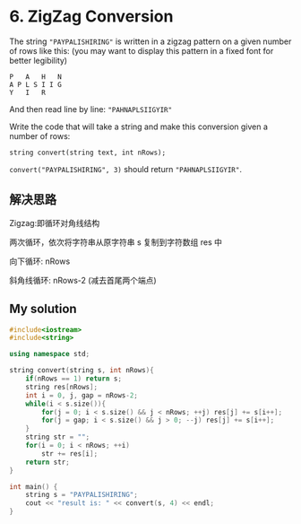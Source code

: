 # 6. ZigZag Conversion

The string `"PAYPALISHIRING"` is written in a zigzag pattern on a given number of rows like this: (you may want to display this pattern in a fixed font for better legibility) 

    P   A   H   N
    A P L S I I G
    Y   I   R

And then read line by line: `"PAHNAPLSIIGYIR"`

Write the code that will take a string and make this conversion given a number of rows:

    string convert(string text, int nRows);

`convert("PAYPALISHIRING", 3)` should return `"PAHNAPLSIIGYIR"`. 

## 解决思路

Zigzag:即循环对角线结构

两次循环，依次将字符串从原字符串 s 复制到字符数组 res 中

向下循环: nRows

斜角线循环: nRows-2 (减去首尾两个端点)

## My solution

```cpp
#include<iostream>
#include<string>

using namespace std;

string convert(string s, int nRows){
    if(nRows == 1) return s;
    string res[nRows];
    int i = 0, j, gap = nRows-2;
    while(i < s.size()){
        for(j = 0; i < s.size() && j < nRows; ++j) res[j] += s[i++];
        for(j = gap; i < s.size() && j > 0; --j) res[j] += s[i++];
    }
    string str = "";
    for(i = 0; i < nRows; ++i)
        str += res[i];
    return str;
}

int main() {
    string s = "PAYPALISHIRING";
    cout << "result is: " << convert(s, 4) << endl;
}
```
